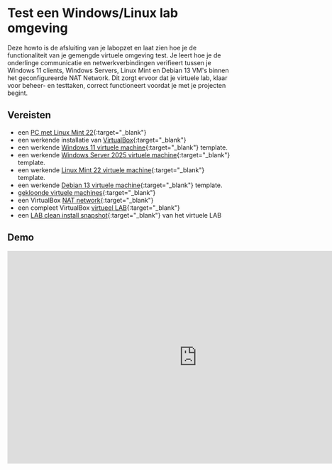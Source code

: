 # Test een Windows/Linux lab omgeving

Deze howto is de afsluiting van je labopzet en laat zien hoe je de functionaliteit van je gemengde virtuele omgeving test. Je leert hoe je de onderlinge communicatie en netwerkverbindingen verifieert tussen je Windows 11 clients, Windows Servers, Linux Mint en Debian 13 VM's binnen het geconfigureerde NAT Network. Dit zorgt ervoor dat je virtuele lab, klaar voor beheer- en testtaken, correct functioneert voordat je met je projecten begint.

## Vereisten
- een [PC met Linux Mint 22](../../tutorials/setup-windows11-linuxmint22-dual-boot-uefi/index.md ){:target="_blank"}
- een werkende installatie van [VirtualBox](../setup-virtualbox7-linuxmint22-oracledeb/index.md){:target="_blank"}
- een werkende [Windows 11 virtuele machine](../../tutorials/setup-windows11-vm-virtualbox/index.md){:target="_blank"} template.
- een werkende [Windows Server 2025 virtuele machine](../../tutorials/setup-windows-server2025-vm-virtualbox/index.md){:target="_blank"} template.
- een werkende [Linux Mint 22 virtuele machine](../../tutorials/setup-linuxmint22-vm-virtualbox/index.md){:target="_blank"} template.
- een werkende [Debian 13 virtuele machine](../../tutorials/setup-debian13-vm-virtualbox/index.md){:target="_blank"} template.
- [gekloonde virtuele machines](../maak-clone-vm-virtualbox/index.md){:target="_blank"}
- een VirtualBox [NAT network](../configureer-natnetwork-virtualbox/index.md){:target="_blank"}
- een compleet VirtualBox [virtueel LAB](../configureer-lab-vm-virtualbox/index.md){:target="_blank"}
- een [LAB clean install snapshot](../maak-snapshot-vm-virtualbox-labclean/index.md){:target="_blank"} van het virtuele LAB

## Demo
<iframe width="854" height="480" src="https://www.youtube.com/embed/xiRsG7-qaQY?autoplay=0&loop=0&mute=0" title="YouTube video player" frameborder="0" allow="accelerometer; autoplay; clipboard-write; encrypted-media; gyroscope; picture-in-picture; web-share" referrerpolicy="strict-origin-when-cross-origin" allowfullscreen></iframe>